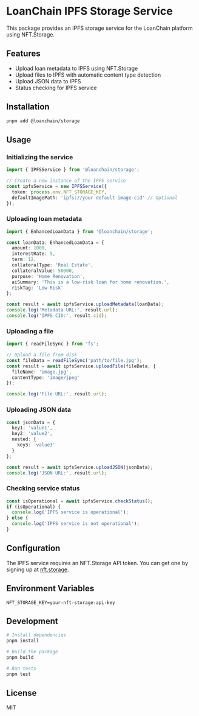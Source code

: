 # LoanChain IPFS Storage Service

This package provides an IPFS storage service for the LoanChain platform using NFT.Storage.

## Features

- Upload loan metadata to IPFS using NFT.Storage
- Upload files to IPFS with automatic content type detection
- Upload JSON data to IPFS
- Status checking for IPFS service

## Installation

```bash
pnpm add @loanchain/storage
```

## Usage

### Initializing the service

```typescript
import { IPFSService } from '@loanchain/storage';

// Create a new instance of the IPFS service
const ipfsService = new IPFSService({
  token: process.env.NFT_STORAGE_KEY,
  defaultImagePath: 'ipfs://your-default-image-cid' // Optional
});
```

### Uploading loan metadata

```typescript
import { EnhancedLoanData } from '@loanchain/storage';

const loanData: EnhancedLoanData = {
  amount: 1000,
  interestRate: 5,
  term: 12,
  collateralType: 'Real Estate',
  collateralValue: 50000,
  purpose: 'Home Renovation',
  aiSummary: 'This is a low-risk loan for home renovation.',
  riskTag: 'Low Risk'
};

const result = await ipfsService.uploadMetadata(loanData);
console.log('Metadata URL:', result.url);
console.log('IPFS CID:', result.cid);
```

### Uploading a file

```typescript
import { readFileSync } from 'fs';

// Upload a file from disk
const fileData = readFileSync('path/to/file.jpg');
const result = await ipfsService.uploadFile(fileData, {
  fileName: 'image.jpg',
  contentType: 'image/jpeg'
});

console.log('File URL:', result.url);
```

### Uploading JSON data

```typescript
const jsonData = {
  key1: 'value1',
  key2: 'value2',
  nested: {
    key3: 'value3'
  }
};

const result = await ipfsService.uploadJSON(jsonData);
console.log('JSON URL:', result.url);
```

### Checking service status

```typescript
const isOperational = await ipfsService.checkStatus();
if (isOperational) {
  console.log('IPFS service is operational');
} else {
  console.log('IPFS service is not operational');
}
```

## Configuration

The IPFS service requires an NFT.Storage API token. You can get one by signing up at [nft.storage](https://nft.storage/).

## Environment Variables

```
NFT_STORAGE_KEY=your-nft-storage-api-key
```

## Development

```bash
# Install dependencies
pnpm install

# Build the package
pnpm build

# Run tests
pnpm test
```

## License

MIT 